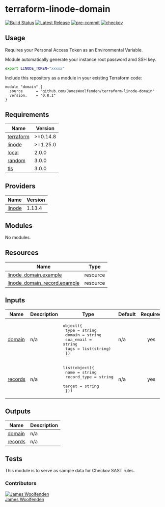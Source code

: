 # terraform-linode-domain

[![Build Status](https://github.com/JamesWoolfenden/terraform-linode-domain/workflows/Verify%20and%20Bump/badge.svg?branch=master)](https://github.com/JamesWoolfenden/terraform-linode-domain)
[![Latest Release](https://img.shields.io/github/release/JamesWoolfenden/terraform-linode-domain.svg)](https://github.com/JamesWoolfenden/terraform-linode-domain/releases/latest)
[![pre-commit](https://img.shields.io/badge/pre--commit-enabled-brightgreen?logo=pre-commit&logoColor=white)](https://github.com/pre-commit/pre-commit)
[![checkov](https://img.shields.io/badge/checkov-verified-brightgreen)](https://www.checkov.io/)

## Usage

Requires your Personal Access Token as an Environmental Variable.

Module automatically generate your instance root password amd SSH key.

```bash
export LINODE_TOKEN="xxxxx"
```

Include this repository as a module in your existing Terraform code:

```hcl
module "domain" {
  source      = "github.com/JamesWoolfenden/terraform-linode-domain"
  version.    = "0.0.1"
}
```

<!-- BEGINNING OF PRE-COMMIT-TERRAFORM DOCS HOOK -->
## Requirements

| Name | Version |
|------|---------|
| <a name="requirement_terraform"></a> [terraform](#requirement\_terraform) | >=0.14.8 |
| <a name="requirement_linode"></a> [linode](#requirement\_linode) | >=1.25.0 |
| <a name="requirement_local"></a> [local](#requirement\_local) | 2.0.0 |
| <a name="requirement_random"></a> [random](#requirement\_random) | 3.0.0 |
| <a name="requirement_tls"></a> [tls](#requirement\_tls) | 3.0.0 |

## Providers

| Name | Version |
|------|---------|
| <a name="provider_linode"></a> [linode](#provider\_linode) | 1.13.4 |

## Modules

No modules.

## Resources

| Name | Type |
|------|------|
| [linode_domain.example](https://registry.terraform.io/providers/linode/linode/latest/docs/resources/domain) | resource |
| [linode_domain_record.example](https://registry.terraform.io/providers/linode/linode/latest/docs/resources/domain_record) | resource |

## Inputs

| Name | Description | Type | Default | Required |
|------|-------------|------|---------|:--------:|
| <a name="input_domain"></a> [domain](#input\_domain) | n/a | <pre>object({<br>    type      = string<br>    domain    = string<br>    soa_email = string<br>    tags      = list(string)<br>  })</pre> | n/a | yes |
| <a name="input_records"></a> [records](#input\_records) | n/a | <pre>list(object({<br>    name        = string<br>    record_type = string<br>    target      = string<br>  }))</pre> | n/a | yes |

## Outputs

| Name | Description |
|------|-------------|
| <a name="output_domain"></a> [domain](#output\_domain) | n/a |
| <a name="output_records"></a> [records](#output\_records) | n/a |
<!-- END OF PRE-COMMIT-TERRAFORM DOCS HOOK -->

## Tests

This module is to serve as sample data for Checkov SAST rules.

### Contributors

[![James Woolfenden][jameswoolfenden_avatar]][jameswoolfenden_homepage]<br/>[James Woolfenden][jameswoolfenden_homepage]

[jameswoolfenden_homepage]: https://github.com/jameswoolfenden
[jameswoolfenden_avatar]: https://github.com/jameswoolfenden.png?size=150
[github]: https://github.com/jameswoolfenden
[linkedin]: https://www.linkedin.com/in/jameswoolfenden/
[twitter]: https://twitter.com/JimWoolfenden
